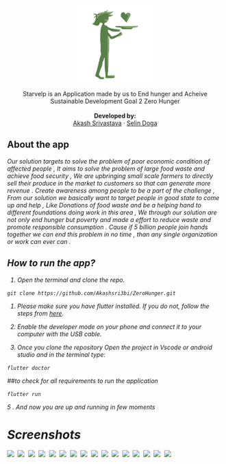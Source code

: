 <p align="center">
  <a href="">
    <img src="https://github.com/Akashsri3bi/ZeroHunger/blob/main/hunger/assets/logo.png" alt="Logo" height="180">
  </a>

  <p align="center">
    Starvelp is an Application made by us to End hunger and Acheive Sustainable Development Goal 2 Zero Hunger
    <br />
    <br />
    <strong>Developed by:</strong>
    <br />
    <a href="https://github.com/Akashsri3bi">Akash Srivastava</a>
    ·
    <a href="https://github.com/selindoga">Selin Doga</a>
  </p>
</p>
  
  
## About the app

<i>
Our solution targets to solve the problem of poor economic condition of affected people , It aims to solve the problem of large food waste and achieve food security , We are upbringing small scale farmers to directly sell their produce in the market to customers so that can generate more revenue . Create awareness among people to be a part of the challenge , From our solution we basically want to target people in good state to come up and help , Like Donations of food waste and be a helping hand to different foundations doing work in this area , We through our solution are not only end hunger but poverty and made a effort to reduce waste and promote responsible consumption . Cause if 5 billion people join hands together we can end this problem in no time , than any single organization or work can ever can .


## How to run the app?

1. Open the terminal and clone the repo.

```
git clone https://github.com/Akashsri3bi/ZeroHunger.git
```


1. Please make sure you have flutter installed. If you do not, follow the steps from <a href="https://flutter.dev/docs/get-started/install" target="_blank">here</a>.


3. Enable the developer mode on your phone and connect it to your computer with the USB cable.

4. Once you clone the repository Open the project in Vscode or android studio and in the terminal type:

```
flutter doctor
```
##to check for all requirements to run the application
  
```
flutter run
```
5 . And now you are up and running in few moments

# Screenshots
<pre>
<img src="https://user-images.githubusercontent.com/73192627/160943806-3395c716-10c3-4c19-9fbd-8a4af9c21f60.png" width="250"> <img src="https://user-images.githubusercontent.com/73192627/160943695-21e91427-8f0c-49dd-b32d-9d575877c87e.jpg" width="250"> <img src="https://user-images.githubusercontent.com/73192627/160943964-58bafa79-c029-466e-9b46-a21e591337f0.jpg" width="250"> <img src="https://user-images.githubusercontent.com/73192627/160944136-6fa995cc-5334-44ee-ab13-29ef2aae1f07.jpg" width="250"> <img src="https://user-images.githubusercontent.com/73192627/160944969-f40f3be7-a36a-4dc8-beb4-d8fb90319505.jpg" width="250"> <img src="https://user-images.githubusercontent.com/73192627/160945462-29adb292-86f5-4c82-9d93-0a323f2b7a45.jpg" width="250"> <img src="https://user-images.githubusercontent.com/73192627/160945068-864b9d0b-5997-438a-bb42-6eac6fe041a5.jpg" width="250"> <img src="https://user-images.githubusercontent.com/73192627/160945077-32cc38e5-2192-4134-a7a9-bca56c152cc3.jpg" width="250"> <img src="https://user-images.githubusercontent.com/73192627/160944330-491898b2-9210-4134-802a-c8c3697f9234.jpg" width="250"> <img src="https://user-images.githubusercontent.com/73192627/160944320-104440df-916a-4887-a608-b50fa234cdf7.jpg" width="250"> <img src="https://user-images.githubusercontent.com/73192627/160944068-04c37fb3-9332-4e33-957d-d595d5442bd1.jpg" width="250"> <img src="https://user-images.githubusercontent.com/73192627/160944280-53ae563b-c99b-44e0-8bcb-79aa85cf5d08.jpg" width="250"> <img src="https://user-images.githubusercontent.com/73192627/160944161-0c6297eb-2ec6-478e-be37-06574502a5cf.jpg" width="250"> <img src="https://user-images.githubusercontent.com/73192627/160944205-7acc3d96-2efe-47f1-a9e5-87b1e0ad0f65.jpg" width="250"> <img src="https://user-images.githubusercontent.com/73192627/160944214-23bed9a8-bbf4-45a2-b1a2-e5875a1d0eae.jpg" width="250"> <img src="https://user-images.githubusercontent.com/73192627/160944363-f24e4f52-2fc4-4cf9-b7cd-b56264f6ecc3.jpg" width="250"> 

</pre>

